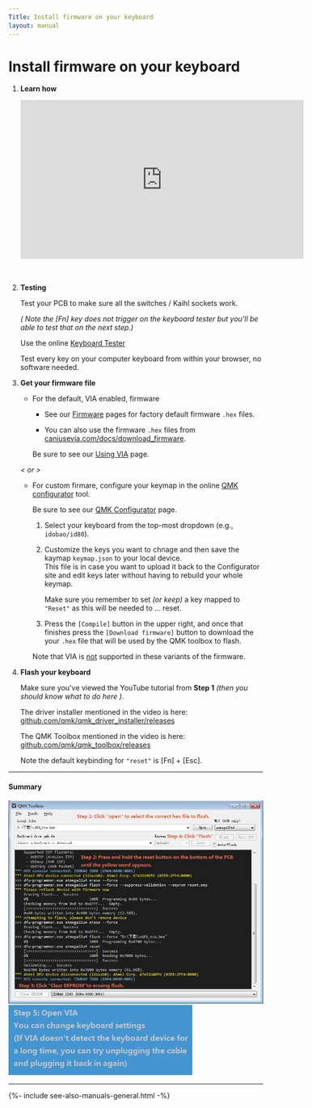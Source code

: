 ```yaml
---
Title: Install firmware on your keyboard
layout: manual
---
```


# Install firmware on your keyboard

1.  **Learn how**

    <div class="ratio ratio-16x9">
      <iframe width="560" height="315" src="https://www.youtube.com/embed/VR53Wo9Z960" title="YouTube video player" frameborder="0" allow="accelerometer; autoplay; clipboard-write; encrypted-media; gyroscope; picture-in-picture" allowfullscreen></iframe>
    </div>

    &nbsp;

2.  **Testing**

    Test your PCB to make sure all the switches / Kaihl sockets work.
    
    *( <i class="fas fa-info"></i> Note the [Fn] key does not trigger on the keyboard tester but you'll be able to test that on the next step.)*

    Use the online [Keyboard Tester](https://www.keyboardtester.com/tester.html)  

    Test every key on your computer keyboard from within your browser, no software needed.

3.  **Get your firmware file**

    -   For the default, VIA enabled, firmware

        - See our [<i class="fas fa-microchip"></i> Firmware](/firmware) pages for factory default firmware `.hex` files.

        - You can also use the firmware `.hex` files from [caniusevia.com/docs/download_firmware](https://www.caniusevia.com/docs/download_firmware).

        <i class="fas fa-exclamation"></i> Be sure to see our [<i class="fas fa-code"></i> Using VIA](/manuals/via/) page.

    *&lt; or &gt;*

    -   For custom firmare, configure your keymap in the online [QMK configurator](https://config.qmk.fm) tool.

        <i class="fas fa-exclamation"></i> Be sure to see our [<i class="fas fa-microchip"></i> QMK Configurator](/manuals/qmk/) page.

        1.  Select your keyboard from the top-most dropdown (e.g., `idobao/id80`). 

        2.  Customize the keys you want to chnage and then save the kaymap `keymap.json` to your local device.  
            This file is in case you want to upload it back to the Configurator site and edit keys later without having to rebuild your whole keymap.
            
            <i class="fas fa-exclamation"></i> Make sure you remember to set *(or keep)* a key mapped to `"Reset"` as this will be needed to ... reset.

        3.  Press the `[Compile]` button in the upper right, and once that finishes press the `[Download firmware]` button to download the your `.hex` file that will be used by the QMK toolbox to flash.

        <i class="fas fa-exclamation"></i> Note that VIA is <u class="text-danger">not</u> supported in these variants of the firmware.

4.  **Flash your keyboard**

    Make sure you've viewed the YouTube tutorial from **Step 1** *(then you should know what to do here <i class="fas fa-smile-beam text-success"></i>)*.

    The driver installer mentioned in the video is here: [github.com/qmk/qmk_driver_installer/releases](https://github.com/qmk/qmk_driver_installer/releases)

    The QMK Toolbox mentioned in the video is here: [github.com/qmk/qmk_toolbox/releases](https://github.com/qmk/qmk_toolbox/releases)

    <i class="fas fa-info"></i> Note the default keybinding for `"reset"` is [Fn] + [Esc].

---

#### Summary

<img src="image-1.jpg" width="640" height="auto" style="max-width: 100%;">

<img src="image-2.jpg" style="max-width: 100%;">

---

{%- include see-also-manuals-general.html -%}
